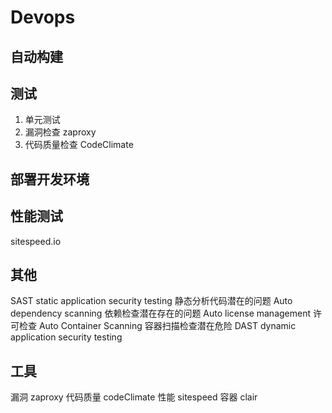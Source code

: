 Devops
=

## 自动构建


## 测试
1. 单元测试
2. 漏洞检查 zaproxy
3. 代码质量检查 CodeClimate 

## 部署开发环境

## 性能测试
sitespeed.io


## 其他
SAST static application security testing 静态分析代码潜在的问题
Auto dependency scanning 依赖检查潜在存在的问题
Auto license management 许可检查
Auto Container Scanning 容器扫描检查潜在危险
DAST dynamic application security testing 



## 工具
漏洞 zaproxy
代码质量 codeClimate
性能 sitespeed
容器 clair
